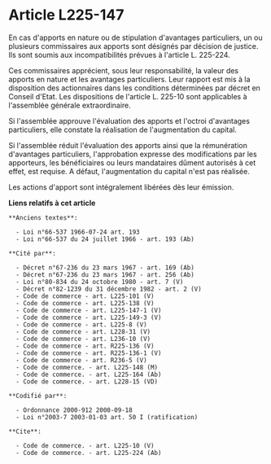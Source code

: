 # Article L225-147

En cas d'apports en nature ou de stipulation d'avantages particuliers, un ou plusieurs commissaires aux apports sont désignés
par décision de justice. Ils sont soumis aux incompatibilités prévues à l'article L. 225-224.

Ces commissaires apprécient, sous leur responsabilité, la valeur des apports en nature et les avantages particuliers. Leur
rapport est mis à la disposition des actionnaires dans les conditions déterminées par décret en Conseil d'Etat. Les
dispositions de l'article L. 225-10 sont applicables à l'assemblée générale extraordinaire.

Si l'assemblée approuve l'évaluation des apports et l'octroi d'avantages particuliers, elle constate la réalisation de
l'augmentation du capital.

Si l'assemblée réduit l'évaluation des apports ainsi que la rémunération d'avantages particuliers, l'approbation expresse des
modifications par les apporteurs, les bénéficiaires ou leurs mandataires dûment autorisés à cet effet, est requise. A défaut,
l'augmentation du capital n'est pas réalisée.

Les actions d'apport sont intégralement libérées dès leur émission.

**Liens relatifs à cet article**

	**Anciens textes**:

	  - Loi n°66-537 1966-07-24 art. 193
	  - Loi n°66-537 du 24 juillet 1966 - art. 193 (Ab)

	**Cité par**:

	  - Décret n°67-236 du 23 mars 1967 - art. 169 (Ab)
	  - Décret n°67-236 du 23 mars 1967 - art. 256 (Ab)
	  - Loi n°80-834 du 24 octobre 1980 - art. 7 (V)
	  - Décret n°82-1239 du 31 décembre 1982 - art. 2 (V)
	  - Code de commerce - art. L225-101 (V)
	  - Code de commerce - art. L225-138 (V)
	  - Code de commerce - art. L225-147-1 (V)
	  - Code de commerce - art. L225-149-3 (V)
	  - Code de commerce - art. L225-8 (V)
	  - Code de commerce - art. L228-31 (V)
	  - Code de commerce - art. L236-10 (V)
	  - Code de commerce - art. R225-136 (V)
	  - Code de commerce - art. R225-136-1 (V)
	  - Code de commerce - art. R236-5 (V)
	  - Code de commerce. - art. L225-148 (M)
	  - Code de commerce. - art. L225-164 (Ab)
	  - Code de commerce. - art. L228-15 (VD)

	**Codifié par**:

	  - Ordonnance 2000-912 2000-09-18
	  - Loi n°2003-7 2003-01-03 art. 50 I (ratification)

	**Cite**:

	  - Code de commerce. - art. L225-10 (V)
	  - Code de commerce. - art. L225-224 (Ab)
